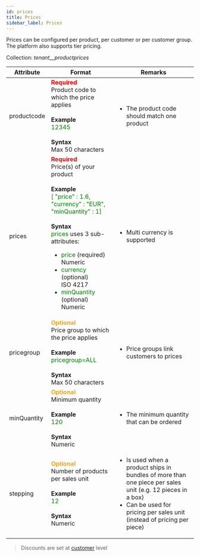 ```yaml
---
id: prices
title: Prices
sidebar_label: Prices
---
```


Prices can be configured per product, per customer or per customer group. The platform also supports tier pricing.

Collection: _tenant__productprices_

| Attribute | Format | Remarks |
| --- | --- | --- |
| <a name="price.productcode"></a>productcode | <span style="color:red">**Required** </span> <br />Product code to which the price applies<br /><br />**Example** <br /> <span style="color:green">12345</span><br /><br /> **Syntax** <br />Max 50 characters |<ul><li>The product code should match one product</li></ul>|
| <a name="price.prices"></a> prices| <span style="color:red">**Required** </span> <br />Price(s) of your product<br /><br />**Example** <br /> <span style="color:green">[ "price" : 1.6, "currency" : "EUR", "minQuantity" : 1]</span><br /><br /> **Syntax** <br /> <span style="color:green">prices</span> uses 3 sub-attributes:<br/><ul><li><span style="color:green">price</span> (required)<br/>Numeric</li><li><span style="color:green">currency</span> (optional)<br/>ISO 4217</li><li><span style="color:green">minQuantity</span> (optional)<br/>Numeric</li> |<ul><li>Multi currency is supported</li></ul> |
| <a name="price.pricegroup"></a>pricegroup | <span style="color:orange">**Optional** </span> <br />Price group to which the price applies <br /><br />**Example** <br /> <span style="color:green">pricegroup=ALL</span><br /><br /> **Syntax** <br />Max 50 characters |<ul><li>Price groups link customers to prices</li></ul>|
| <a name="price.minQuantity"></a>minQuantity | <span style="color:orange">**Optional** </span> <br />Minimum quantity <br /><br />**Example** <br /> <span style="color:green">120</span><br /><br /> **Syntax** <br />Numeric |<ul><li>The minimum quantity that can be ordered</li>|
| <a name="price.stepping"></a>stepping | <span style="color:orange">**Optional** </span> <br />Number of products per sales unit <br /><br />**Example** <br /> <span style="color:green">12</span><br /><br /> **Syntax** <br />Numeric |<ul><li>Is used when a product ships in bundles of more than one piece per sales unit (e.g. 12 pieces in a box)</li><li>Can be used for pricing per sales unit (instead of pricing per piece)</li></ul>|

>Discounts are set at [customer](customers.md#customer.discounts) level
